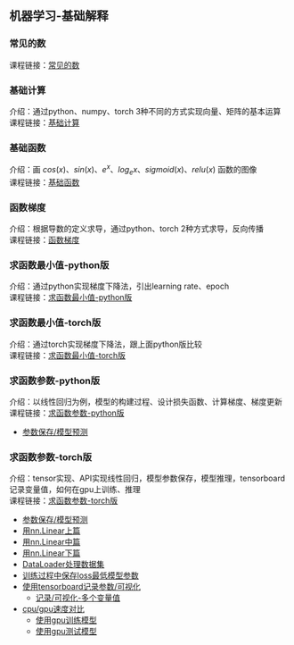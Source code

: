 ## 机器学习-基础解释

### 常见的数
课程链接：[常见的数](https://zhuanlan.zhihu.com/p/690662129)

### 基础计算
介绍：通过python、numpy、torch 3种不同的方式实现向量、矩阵的基本运算<br>
课程链接：[基础计算](https://zhuanlan.zhihu.com/p/690668852)

### 基础函数
介绍：画 $cos(x)、sin(x)、e^x、log_ex、sigmoid(x)、relu(x)$ 函数的图像<br>
课程链接：[基础函数](https://zhuanlan.zhihu.com/p/690711338)

### 函数梯度
介绍：根据导数的定义求导，通过python、torch 2种方式求导，反向传播<br>
课程链接：[函数梯度](https://zhuanlan.zhihu.com/p/690718281)

### 求函数最小值-python版
介绍：通过python实现梯度下降法，引出learning rate、epoch<br>
课程链接：[求函数最小值-python版](https://zhuanlan.zhihu.com/p/690762054)

### 求函数最小值-torch版
介绍：通过torch实现梯度下降法，跟上面python版比较<br>
课程链接：[求函数最小值-torch版](https://zhuanlan.zhihu.com/p/690773980)

### 求函数参数-python版
介绍：以线性回归为例，模型的构建过程、设计损失函数、计算梯度、梯度更新<br>
课程链接：[求函数参数-python版](https://zhuanlan.zhihu.com/p/691073047)
- [参数保存/模型预测](https://zhuanlan.zhihu.com/p/691116191)

### 求函数参数-torch版
介绍：tensor实现、API实现线性回归，模型参数保存，模型推理，tensorboard记录变量值，如何在gpu上训练、推理<br>
课程链接：[求函数参数-torch版](https://zhuanlan.zhihu.com/p/691133665)
- [参数保存/模型预测](https://zhuanlan.zhihu.com/p/691143137)
- [用nn.Linear上篇](https://zhuanlan.zhihu.com/p/691144875)
- [用nn.Linear中篇](https://zhuanlan.zhihu.com/p/691149026)
- [用nn.Linear下篇](https://zhuanlan.zhihu.com/p/691152076)
- [DataLoader处理数据集](https://zhuanlan.zhihu.com/p/691153968)
- [训练过程中保存loss最低模型参数](https://zhuanlan.zhihu.com/p/691154973)
- [使用tensorboard记录参数/可视化](https://zhuanlan.zhihu.com/p/691155910)
    - [记录/可视化-多个变量值](https://zhuanlan.zhihu.com/p/691156872)
- [cpu/gpu速度对比](https://zhuanlan.zhihu.com/p/691158757)
    - [使用gpu训练模型](https://zhuanlan.zhihu.com/p/691161582)
    - [使用gpu测试模型](https://zhuanlan.zhihu.com/p/691162836)

